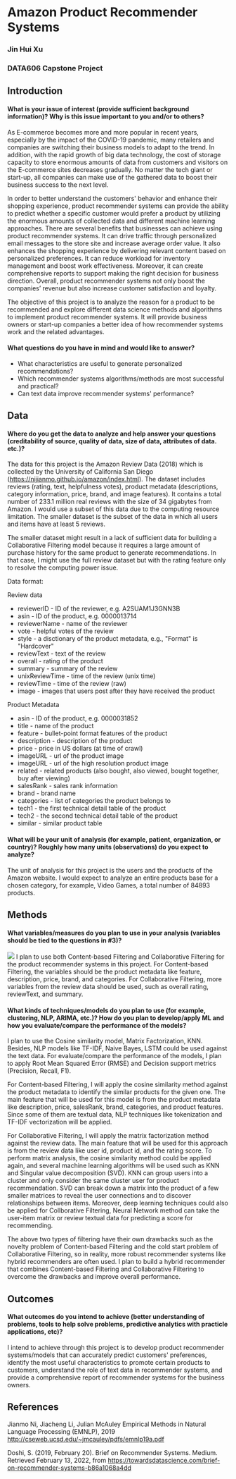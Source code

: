 # Amazon Product Recommender Systems
### Jin Hui Xu
### DATA606 Capstone Project

## Introduction
#### What is your issue of interest (provide sufficient background information)?  Why is this issue important to you and/or to others?

As E-commerce becomes more and more popular in recent years, especially by the impact of the COVID-19 pandemic, many retailers and companies are switching their business models to adapt to the trend. In addition, with the rapid growth of big data technology, the cost of storage capacity to store enormous amounts of data from customers and visitors on the E-commerce sites decreases gradually. No matter the tech giant or start-up, all companies can make use of the gathered data to boost their business success to the next level.

In order to better understand the customers' behavior and enhance their shopping experience, product recommender systems can provide the ability to predict whether a specific customer would prefer a product by utilizing the enormous amounts of collected data and different machine learning approaches. There are several benefits that businesses can achieve using product recommender systems. It can drive traffic through personalized email messages to the store site and increase average order value. It also enhances the shopping experience by delivering relevant content based on personalized preferences. It can reduce workload for inventory management and boost work effectiveness. Moreover, it can create comprehensive reports to support making the right decision for business direction. Overall, product recommender systems not only boost the companies’ revenue but also increase customer satisfaction and loyalty.

The objective of this project is to analyze the reason for a product to be recommended and explore different data science methods and algorithms to implement product recommender systems. It will provide business owners or start-up companies a better idea of how recommender systems work and the related advantages.

#### What questions do you have in mind and would like to answer?
* What characteristics are useful to generate personalized recommendations? 
* Which recommender systems algorithms/methods are most successful and practical?
* Can text data improve recommender systems' performance? 

## Data
#### Where do you get the data to analyze and help answer your questions (creditability of source, quality of data, size of data, attributes of data. etc.)?

The data for this project is the Amazon Review Data (2018) which is collected by the University of California San Diego (https://nijianmo.github.io/amazon/index.html). The dataset includes reviews (rating, text, helpfulness votes), product metadata (descriptions, category information, price, brand, and image features). It contains a total number of 233.1 million real reviews with the size of 34 gigabytes from Amazon. I would use a subset of this data due to the computing resource limitation. The smaller dataset is the subset of the data in which all users and items have at least 5 reviews. 

The smaller dataset might result in a lack of sufficient data for building a Collaborative Filtering model because it requires a large amount of purchase history for the same product to generate recommendations. In that case, I might use the full review dataset but with the rating feature only to resolve the computing power issue.

Data format:

Review data
* reviewerID - ID of the reviewer, e.g. A2SUAM1J3GNN3B
* asin - ID of the product, e.g. 0000013714
* reviewerName - name of the reviewer
* vote - helpful votes of the review
* style - a disctionary of the product metadata, e.g., "Format" is "Hardcover"
* reviewText - text of the review
* overall - rating of the product
* summary - summary of the review
* unixReviewTime - time of the review (unix time)
* reviewTime - time of the review (raw)
* image - images that users post after they have received the product

Product Metadata
* asin - ID of the product, e.g. 0000031852
* title - name of the product
* feature - bullet-point format features of the product
* description - description of the product
* price - price in US dollars (at time of crawl)
* imageURL - url of the product image
* imageURL - url of the high resolution product image
* related - related products (also bought, also viewed, bought together, buy after viewing)
* salesRank - sales rank information
* brand - brand name
* categories - list of categories the product belongs to
* tech1 - the first technical detail table of the product
* tech2 - the second technical detail table of the product
* similar - similar product table

#### What will be your unit of analysis (for example, patient, organization, or country)? Roughly how many units (observations) do you expect to analyze?

The unit of analysis for this project is the users and the products of the Amazon website. I would expect to analyze an entire products base for a chosen category, for example, Video Games, a total number of 84893 products.

## Methods
#### What variables/measures do you plan to use in your analysis (variables should be tied to the questions in #3)?
<img src="https://github.com/JinHuiXu1991/Jin_DATA606/blob/a6ee80eaec6256a12c862313fecd70ae936a65ef/images/filtering%20models.png">
I plan to use both Content-based Filtering and Collaborative Filtering for the product recommender systems in this project. For Content-based Filtering, the variables should be the product metadata like feature, description, price, brand, and categories. For Collaborative Filtering, more variables from the review data should be used, such as overall rating, reviewText, and summary.

#### What kinds of techniques/models do you plan to use (for example, clustering, NLP, ARIMA, etc.)? How do you plan to develop/apply ML and how you evaluate/compare the performance of the models?

I plan to use the Cosine similarity model, Matrix Factorization, KNN. Besides, NLP models like TF-IDF, Naive Bayes, LSTM could be used against the text data. For evaluate/compare the performance of the models, I plan to apply Root Mean Squared Error (RMSE) and Decision support metrics (Precision, Recall, F1).

For Content-based Filtering, I will apply the cosine similarity method against the product metadata to identify the similar products for the given one. The main feature that will be used for this model is from the product metadata like description, price, salesRank, brand, categories, and product features. Since some of them are textual data, NLP techniques like tokenization and TF-IDF vectorization will be applied. 

For Collaborative Filtering, I will apply the matrix factorization method against the review data. The main feature that will be used for this approach is from the review data like user id, product id, and the rating score. To perform matrix analysis, the cosine similarity method could be applied again, and several machine learning algorithms will be used such as KNN and Singular value decomposition (SVD). KNN can group users into a cluster and only consider the same cluster user for product recommendation. SVD can break down a matrix into the product of a few smaller matrices to reveal the user connections and to discover relationships between items. Moreover, deep learning techniques could also be applied for Collborative Filtering, Neural Network method can take the user-item matrix or review textual data for predicting a score for recommending.

The above two types of filtering have their own drawbacks such as the novelty problem of Content-based Filtering and the cold start problem of Collaborative Filtering, so in reality, more robust recommender systems like hybrid recommenders are often used. I plan to build a hybrid recommender that combines Content-based Filtering and Collaborative Filtering to overcome the drawbacks and improve overall performance.

## Outcomes
#### What outcomes do you intend to achieve (better understanding of problems, tools to help solve problems, predictive analytics with practicle applications, etc)?

I intend to achieve through this project is to develop product recommender systems/models that can accurately predict customers' preferences, identify the most useful characteristics to promote certain products to customers, understand the role of text data in recommender systems, and provide a comprehensive report of recommender systems for the business owners.

## References
Jianmo Ni, Jiacheng Li, Julian McAuley
Empirical Methods in Natural Language Processing (EMNLP), 2019 
http://cseweb.ucsd.edu/~jmcauley/pdfs/emnlp19a.pdf

Doshi, S. (2019, February 20). Brief on Recommender Systems. Medium. Retrieved February 13, 2022, from https://towardsdatascience.com/brief-on-recommender-systems-b86a1068a4dd 
